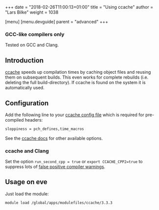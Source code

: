 +++
date = "2018-02-26T11:00:13+01:00"
title = "Using ccache"
author = "Lars Bilke"
weight = 1038

[menu]
  [menu.devguide]
    parent = "advanced"
+++

<div class='note'>

### <i class="far fa-exclamation-triangle"></i> GCC-like compilers only

Tested on GCC and Clang.
</div>

## Introduction

[ccache](https://ccache.samba.org) speeds up compilation times by caching object files and reusing them on subsequent builds. This even works for complete rebuilds (i.e. deleting the full build-directory). If ccache is found on the system it is automatically used.

## Configuration

Add the following line to your [ccache config file](https://ccache.samba.org/manual.html#_configuration) which is required for pre-compiled headers:

```bash
sloppiness = pch_defines,time_macros
```

See the [ccache docs](https://ccache.samba.org/manual.html#_configuration_settings) for other available options.

### ccache and Clang

Set the option `run_second_cpp = true` or `export CCACHE_CPP2=true` to suppress lots of [false positive compiler warnings](http://peter.eisentraut.org/blog/2014/12/01/ccache-and-clang-part-3/).

## Usage on eve

Just load the module:

```bash
module load /global/apps/modulefiles/ccache/3.3.3
```
